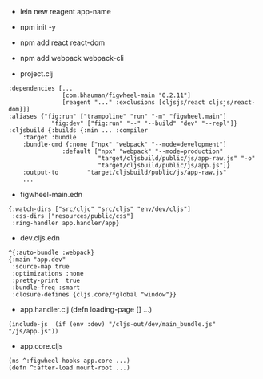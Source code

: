 
- lein new reagent app-name
- npm init -y
- npm add react react-dom
- npm add webpack webpack-cli 

- project.clj
```
:dependencies [...
               [com.bhauman/figwheel-main "0.2.11"]
               [reagent "..." :exclusions [cljsjs/react cljsjs/react-dom]]]
:aliases {"fig:run" ["trampoline" "run" "-m" "figwheel.main"]
            "fig:dev" ["fig:run" "--" "--build" "dev" "--repl"]}
:cljsbuild {:builds {:min ... :compiler
    :target :bundle
    :bundle-cmd {:none ["npx" "webpack" "--mode=development"]
               :default ["npx" "webpack" "--mode=production"
                         "target/cljsbuild/public/js/app-raw.js" "-o"
                         "target/cljsbuild/public/js/app.js"]}
    :output-to        "target/cljsbuild/public/js/app-raw.js"
    ...
```

- figwheel-main.edn
```
{:watch-dirs ["src/cljc" "src/cljs" "env/dev/cljs"]
 :css-dirs ["resources/public/css"]
 :ring-handler app.handler/app}
```

- dev.cljs.edn
```
^{:auto-bundle :webpack}
{:main "app.dev"
 :source-map true
 :optimizations :none
 :pretty-print  true
 :bundle-freq :smart
 :closure-defines {cljs.core/*global "window"}}
```

- app.handler.clj (defn loading-page [] ...)
```
(include-js  (if (env :dev) "/cljs-out/dev/main_bundle.js" "/js/app.js"))
```

- app.core.cljs
```
(ns ^:figwheel-hooks app.core ...)
(defn ^:after-load mount-root ...)
```